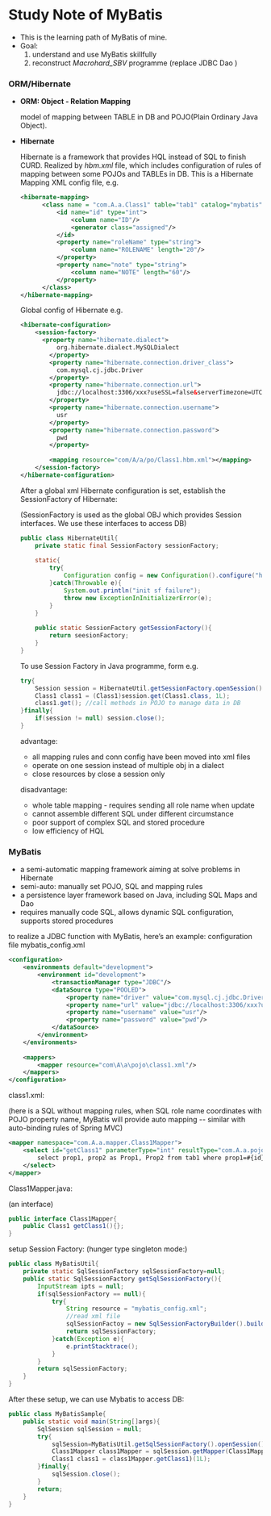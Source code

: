 # Study Note of MyBatis

- This is the learning path of MyBatis of mine.
- Goal: 
    1. understand and use MyBatis skillfully
    2. reconstruct *Macrohard_SBV* programme (replace JDBC Dao )



### ORM/Hibernate

- **ORM: Object - Relation Mapping**

    model of mapping between TABLE in DB and POJO(Plain Ordinary Java Object).



- **Hibernate**

  Hibernate is a framework that provides HQL instead of SQL to finish CURD. Realized by *hbm.xml* file, which includes configuration of rules of mapping between some POJOs and TABLEs in DB. This is a Hibernate Mapping XML config file, e.g. 


  ```xml
  <hibernate-mapping>
    	<class name = "com.A.a.Class1" table="tab1" catalog="mybatis" optimistic-lock="version">
            <id name="id" type="int">
                <column name="ID"/>
                <generator class="assigned"/>
            </id>
            <property name="roleName" type="string">
                <column name="ROLENAME" length="20"/>
            </property>
            <property name="note" type="string">
            	<column name="NOTE" length="60"/>
            </property>
        </class>
  </hibernate-mapping>	
  ```

    

  Global config of Hibernate e.g.

  ```xml
  <hibernate-configuration>
      <session-factory>
      	<property name="hibernate.dialect">
          	org.hibernate.dialect.MySQLDialect
          </property>
          <property name="hibernate.connection.driver_class">
          	com.mysql.cj.jdbc.Driver
          </property>
          <property name="hibernate.connection.url">
          	jdbc://localhost:3306/xxx?useSSL=false&serverTimezone=UTC
          </property>        
          <property name="hibernate.connection.username">
          	usr
          </property>
          <property name="hibernate.connection.password">
          	pwd
          </property>
          
          <mapping resource="com/A/a/po/Class1.hbm.xml"></mapping>
      </session-factory>
  </hibernate-configuration>
  ```

  

  After a global xml Hibernate configuration is set, establish the SessionFactory of Hibernate:

  (SessionFactory is used as the global OBJ which provides Session interfaces. We use these interfaces to access DB)

  ```java
  public class HibernateUtil{
      private static final SessionFactory sessionFactory;
      
      static{
          try{
              Configuration config = new Configuration().configure("hibernate.config.xml");
          }catch(Throwable e){
              System.out.println("init sf failure");
              throw new ExceptionInInitializerError(e);
          }
      }
      
      public static SessionFactory getSessionFactory(){
          return seesionFactory;
      }
  }
  ```

  

  To use Session Factory in Java programme, form e.g.

  ```java
  try{
      Session session = HibernateUtil.getSessionFactory.openSession();
      Class1 class1 = (Class1)session.get(Class1.class, 1L);
      class1.get();	//call methods in POJO to manage data in DB
  }finally{
      if(session != null) session.close();
  }
  ```

  

  advantage:

  - all mapping rules and conn config have been moved into xml files
  - operate on one session instead of multiple obj in a dialect
  - close resources by close a session only

  disadvantage:

  - whole table mapping - requires sending all role name when update
  - cannot assemble different SQL under different circumstance
  - poor support of complex SQL and stored procedure
  - low efficiency of HQL



### MyBatis

- a semi-automatic mapping framework aiming at solve problems in Hibernate
- semi-auto: manually set POJO, SQL and mapping rules
- a persistence layer framework based on Java, including SQL Maps and Dao
- requires manually code SQL, allows dynamic SQL configuration, supports stored procedures



to realize a JDBC function with MyBatis, here’s an example:
configuration file mybatis_config.xml

```xml
<configuration>
    <environments default="development">
    	<environment id="development">
        	<transactionManager type="JDBC"/>
            <dataSource type="POOLED">
            	<property name="driver" value="com.mysql.cj.jdbc.Driver"/>
                <property name="url" value="jdbc://localhost:3306/xxx?useSSL=false&serverTimezone=UTC"/>
                <property name="username" value="usr"/>
                <property name="password" value="pwd"/>
            </dataSource>
        </environment>
    </environments>
    
    <mappers>
    	<mapper resource="com\A\a\pojo\class1.xml"/>
    </mappers>
</configuration>
```



class1.xml:

(here is a SQL without mapping rules, when SQL role name coordinates with POJO property name, MyBatis will provide auto mapping -- similar with auto-binding rules of Spring MVC)

```xml
<mapper namespace="com.A.a.mapper.Class1Mapper">
	<select id="getClass1" parameterType="int" resultType="com.A.a.pojo.Class1">
    	select prop1, prop2 as Prop1, Prop2 from tab1 where prop1=#{id}
    </select>
</mapper>
```



Class1Mapper.java:

(an interface)

```java
public interface Class1Mapper{
    public Class1 getClass1(){};
}
```



setup Session Factory: (hunger type singleton mode:)

```java
public class MyBatisUtil{
    private static SqlSessionFactory sqlSessionFactory=null;
    public static SqlSessionFactory getSqlSessionFactory(){
        InputStream ipts = null;
        if(sqlSessionFactory == null){
            try{
                String resource = "mybatis_config.xml";
                //read xml file
                sqlSessionFactoy = new SqlSessionFactoryBuilder().build(Resource.getResourceAsStream(resource));
            	return sqlSessionFactory;
            }catch(Exception e){
                e.printStacktrace();
            }
        }
        return sqlSessionFactory;
    }
}
```



After these setup, we can use Mybatis to access DB:

```java
public class MyBatisSample{
    public static void main(String[]args){
        SqlSession sqlSession = null;
        try{
            sqlSession=MyBatisUtil.getSqlSessionFactory().openSession();
            Class1Mapper class1Mapper = sqlSession.getMapper(Class1Mapper.class);
            Class1 class1 = class1Mapper.getClass1)(1L);
        }finally{
            sqlSession.close();
        }
        return;
    }
}
```

